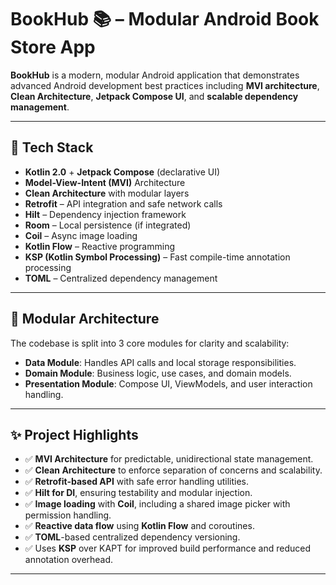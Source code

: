 # BookHub 📚 – Modular Android Book Store App

**BookHub** is a modern, modular Android application that demonstrates advanced Android development best practices including **MVI architecture**, **Clean Architecture**, **Jetpack Compose UI**, and **scalable dependency management**.

---

## 🔧 Tech Stack

- **Kotlin 2.0** + **Jetpack Compose** (declarative UI)
- **Model-View-Intent (MVI)** Architecture
- **Clean Architecture** with modular layers
- **Retrofit** – API integration and safe network calls
- **Hilt** – Dependency injection framework
- **Room** – Local persistence (if integrated)
- **Coil** – Async image loading
- **Kotlin Flow** – Reactive programming
- **KSP (Kotlin Symbol Processing)** – Fast compile-time annotation processing
- **TOML** – Centralized dependency management

---

## 📁 Modular Architecture

The codebase is split into 3 core modules for clarity and scalability:

- **Data Module**: Handles API calls and local storage responsibilities.
- **Domain Module**: Business logic, use cases, and domain models.
- **Presentation Module**: Compose UI, ViewModels, and user interaction handling.

---

## ✨ Project Highlights

- ✅ **MVI Architecture** for predictable, unidirectional state management.
- ✅ **Clean Architecture** to enforce separation of concerns and scalability.
- ✅ **Retrofit-based API** with safe error handling utilities.
- ✅ **Hilt for DI**, ensuring testability and modular injection.
- ✅ **Image loading** with **Coil**, including a shared image picker with permission handling.
- ✅ **Reactive data flow** using **Kotlin Flow** and coroutines.
- ✅ **TOML**-based centralized dependency versioning.
- ✅ Uses **KSP** over KAPT for improved build performance and reduced annotation overhead.

---